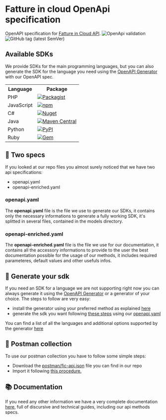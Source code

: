 <h1>Fatture in cloud OpenApi specification</h1>
OpenAPI specification for <a href="http://developers.fattureincloud.it">Fatture in Cloud API</a>. 
<img alt ="OpenApi validation" src="https://validator.swagger.io/validator?url=https://raw.githubusercontent.com/fattureincloud/openapi-fattureincloud/master/openapi.yaml">
<img alt="GitHub tag (latest SemVer)" src="https://img.shields.io/github/v/tag/fattureincloud/openapi-fattureincloud?color=violet&label=release&sort=semver">

<h2>Available SDKs</h2>
<p>We provide SDKs for the main programming languages, but you can also generate the SDK for the language you need using the <a href="https://github.com/OpenAPITools/openapi-generator">OpenAPI Generator</a> with our OpenAPI spec.</p>
<table>
   <tr>
      <th>Language</th>
      <th>Package</th>
   </tr>
   <tr>
      <td>PHP</td>
      <td><a href="https://packagist.org/packages/fattureincloud/fattureincloud-php-sdk"><img alt="Packagist" src="https://img.shields.io/packagist/v/fattureincloud/fattureincloud-php-sdk?color=8892be"></a></td>
   </tr>
   <tr>
      <td>JavaScript</td>
      <td><a href="https://www.npmjs.com/package/@fattureincloud/fattureincloud-js-sdk"><img alt="npm" src="https://img.shields.io/npm/v/@fattureincloud/fattureincloud-js-sdk?color=ffeb42"></a></td>
   </tr>
   <tr>
      <td>C#</td>
      <td><a href="https://www.nuget.org/packages/It.FattureInCloud.Sdk/"><img alt="Nuget" src="https://img.shields.io/nuget/v/It.FattureInCloud.Sdk?color=7b2f85"></a></td>
   </tr>
   <tr>
      <td>Java</td>
      <td><a href="https://search.maven.org/artifact/it.fattureincloud/fattureincloud-java-sdk"><img alt="Maven Central" src="https://img.shields.io/maven-central/v/it.fattureincloud/fattureincloud-java-sdk?color=b07219"></a></td>
   </tr>
   <tr>
      <td>Python</td>
      <td><a href="https://pypi.org/project/fattureincloud-python-sdk/"><img alt="PyPI" src="https://img.shields.io/pypi/v/fattureincloud-python-sdk?color=16c0f8"></a></td>
   </tr>
   <tr>
      <td>Ruby</td>
      <td><a href="https://rubygems.org/gems/fattureincloud_ruby_sdk"><img alt="Gem" src="https://img.shields.io/gem/v/fattureincloud_ruby_sdk?color=c22815"></a></td>
   </tr>
</table>

<h2>&#128109; Two specs</h2>
<p>If you looked at our repo files you almost surely noticed that we have two api specifications:</p>
<ul>
   <li>openapi.yaml</li>
   <li>openapi-enriched.yaml</li>
</ul>
<h3>openapi.yaml</h3>
<p>The <b>openapi.yaml</b> file is the file we use to generate our SDKs, it contains only the necessary informations to generate a fully working SDK, it's splitted in several files, contained in the models directory.</p>
<h3>openapi-enriched.yaml</h3>
<p>The <b>openapi-enriched.yaml</b> file is the file we use for our documentation, it contains all the accessory informations to provide to the user the best documentation possible for the usage of our methods, it includes required parameteres, default values and other usefuls infos.</p>

<h2>&#128193; Generate your sdk</h2>
<p>If you need an SDK for a language we are not supporting right now you can always generate it using the <a href="https://github.com/OpenAPITools/openapi-generator">OpenAPI Generator</a> or a generator of your choice.
   The steps to follow are very easy:
<ul>
   <li>install the generator using your preferred method as explained <a href="https://openapi-generator.tech/docs/installation">here</a></li>
   <li>generate the sdk you want following <a href="https://openapi-generator.tech/docs/usage">these steps</a> using our <a href="https://github.com/fattureincloud/openapi-fattureincloud/blob/API-12-adding-badges/openapi.yaml">openapi.yaml</a></li>
</ul>
You can find a list of all the languages and additional options supported by the generator <a href="https://openapi-generator.tech/docs/generators">here</a>
</p>

<h2>&#128238; Postman collection</h2>
<p>To use our postman collection you have to follow some simple steps:</p>
<ul>
   <li>Download the <a href="https://github.com/fattureincloud/openapi-fattureincloud/blob/master/postman/fic-api.json">postman/fic-api.json</a> file you can find in our repo</li>
   <li>Import it following <a href="https://learning.postman.com/docs/getting-started/importing-and-exporting-data/#importing-data-into-postman">this procedure.</a></li>
</ul>

<h2>&#128218; Documentation</h2>
<p>If you need any other information we have a very complete documentation <a href="https://developers.fattureincloud.it">here</a>, full of discursive and technical guides, including our api methods specs.</p>